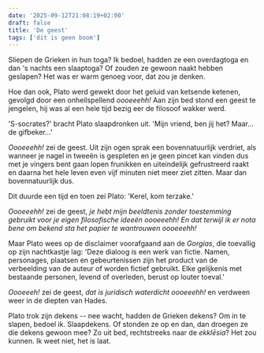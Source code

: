 ```yaml
---
date: '2025-09-12T21:08:19+02:00'
draft: false
title: 'De geest'
tags: ['dit is geen boom']
---
```


Sliepen de Grieken in hun toga? Ik bedoel, hadden ze een overdagtoga en dan 's nachts een slaaptoga? Of zouden ze gewoon naakt hebben geslapen? Het was er warm genoeg voor, dat zou je denken.

Hoe dan ook, Plato werd gewekt door het geluid van ketsende ketenen, gevolgd door een onheilspellend *oooeeehh!* Aan zijn bed stond een geest te jengelen, hij was al een hele tijd bezig eer de filosoof wakker werd.

'S-socrates?' bracht Plato slaapdronken uit. 'Mijn vriend, ben jij het? Maar... de gifbeker...'

*Oooeeehh!* zei de geest. Uit zijn ogen sprak een bovennatuurlijk verdriet, als wanneer je nagel in tweeën is gespleten en je geen pincet kan vinden dus met je vingers bent gaan lopen frunikken en uiteindelijk gefrustreerd raakt en daarna het hele leven even vijf minuten niet meer ziet zitten. Maar dan bovennatuurlijk dus.

Dit duurde een tijd en toen zei Plato: 'Kerel, kom terzake.'

*Oooeeehh!* zei de geest, *je hebt mijn beeldtenis zonder toestemming gebruikt voor je eigen filosofische ideeën oooeeehh! En dat terwijl ik er nota bene om bekend sta het papier te wantrouwen oooeeehh!*

Maar Plato wees op de disclaimer voorafgaand aan de *Gorgias*, die toevallig op zijn nachtkastje lag: 'Deze dialoog is een werk van fictie. Namen, personages, plaatsen en gebeurtenissen zijn het product van de verbeelding van de auteur of worden fictief gebruikt. Elke gelijkenis met bestaande personen, levend of overleden, berust op louter toeval.'

*Oooeeeh!* zei de geest, *dat is juridisch waterdicht oooeeehh!* en verdween weer in de diepten van Hades.

Plato trok zijn dekens -- nee wacht, hadden de Grieken dekens? Om in te slapen, bedoel ik. Slaapdekens. Of stonden ze op en dan, dan droegen ze die dekens gewoon mee? Zo uit bed, rechtstreeks naar de *ekklēsia*? Het zou kunnen. Ik weet niet, het is laat.
